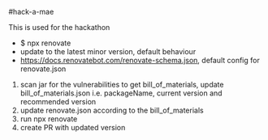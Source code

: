 #hack-a-mae

This is used for the hackathon

* $ npx renovate
* update to the latest minor version, default behaviour
* https://docs.renovatebot.com/renovate-schema.json, default config for renovate.json

1. scan jar for the vulnerabilities to get bill_of_materials, update bill_of_materials.json i.e. packageName, current version and recommended version
2. update renovate.json according to the bill_of_materials
3. run npx renovate
4. create PR with updated version